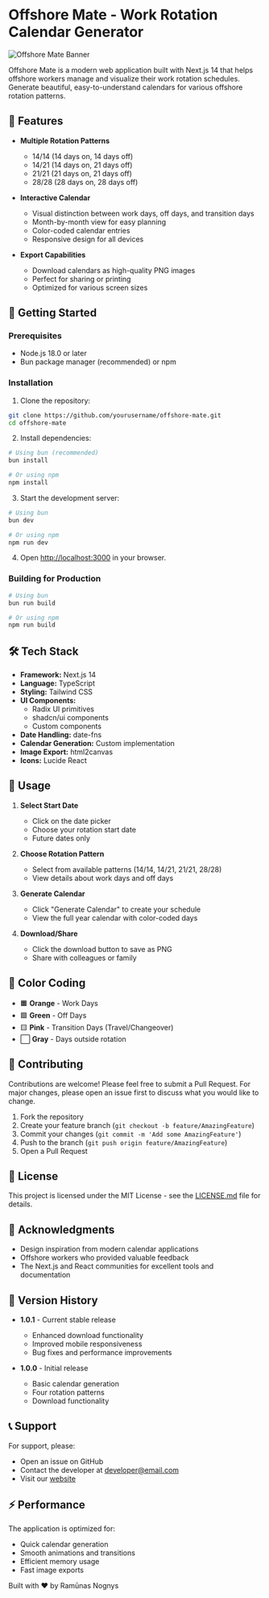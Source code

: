 # Offshore Mate - Work Rotation Calendar Generator

![Offshore Mate Banner](public/og-image.png)

Offshore Mate is a modern web application built with Next.js 14 that helps offshore workers manage and visualize their work rotation schedules. Generate beautiful, easy-to-understand calendars for various offshore rotation patterns.

## 🌟 Features

<!-- AUTO-UPDATE:START -->
- **Multiple Rotation Patterns**
  - 14/14 (14 days on, 14 days off)
  - 14/21 (14 days on, 21 days off)
  - 21/21 (21 days on, 21 days off)
  - 28/28 (28 days on, 28 days off)

- **Interactive Calendar**
  - Visual distinction between work days, off days, and transition days
  - Month-by-month view for easy planning
  - Color-coded calendar entries
  - Responsive design for all devices

- **Export Capabilities**
  - Download calendars as high-quality PNG images
  - Perfect for sharing or printing
  - Optimized for various screen sizes
<!-- AUTO-UPDATE:END -->

## 🚀 Getting Started

### Prerequisites

- Node.js 18.0 or later
- Bun package manager (recommended) or npm

### Installation

1. Clone the repository:
```bash
git clone https://github.com/yourusername/offshore-mate.git
cd offshore-mate
```

2. Install dependencies:
```bash
# Using bun (recommended)
bun install

# Or using npm
npm install
```

3. Start the development server:
```bash
# Using bun
bun dev

# Or using npm
npm run dev
```

4. Open [http://localhost:3000](http://localhost:3000) in your browser.

### Building for Production

```bash
# Using bun
bun run build

# Or using npm
npm run build
```

## 🛠️ Tech Stack

<!-- AUTO-UPDATE:START -->
- **Framework:** Next.js 14
- **Language:** TypeScript
- **Styling:** Tailwind CSS
- **UI Components:** 
  - Radix UI primitives
  - shadcn/ui components
  - Custom components
- **Date Handling:** date-fns
- **Calendar Generation:** Custom implementation
- **Image Export:** html2canvas
- **Icons:** Lucide React
<!-- AUTO-UPDATE:END -->

## 📱 Usage

1. **Select Start Date**
   - Click on the date picker
   - Choose your rotation start date
   - Future dates only

2. **Choose Rotation Pattern**
   - Select from available patterns (14/14, 14/21, 21/21, 28/28)
   - View details about work days and off days

3. **Generate Calendar**
   - Click "Generate Calendar" to create your schedule
   - View the full year calendar with color-coded days

4. **Download/Share**
   - Click the download button to save as PNG
   - Share with colleagues or family

## 🎨 Color Coding

- 🟧 **Orange** - Work Days
- 🟩 **Green** - Off Days
- 🟨 **Pink** - Transition Days (Travel/Changeover)
- ⬜ **Gray** - Days outside rotation

## 🤝 Contributing

Contributions are welcome! Please feel free to submit a Pull Request. For major changes, please open an issue first to discuss what you would like to change.

1. Fork the repository
2. Create your feature branch (`git checkout -b feature/AmazingFeature`)
3. Commit your changes (`git commit -m 'Add some AmazingFeature'`)
4. Push to the branch (`git push origin feature/AmazingFeature`)
5. Open a Pull Request

## 📄 License

This project is licensed under the MIT License - see the [LICENSE.md](LICENSE.md) file for details.

## 👏 Acknowledgments

- Design inspiration from modern calendar applications
- Offshore workers who provided valuable feedback
- The Next.js and React communities for excellent tools and documentation

## 🔄 Version History

<!-- AUTO-UPDATE:START -->
- **1.0.1** - Current stable release
  - Enhanced download functionality
  - Improved mobile responsiveness
  - Bug fixes and performance improvements

- **1.0.0** - Initial release
  - Basic calendar generation
  - Four rotation patterns
  - Download functionality
<!-- AUTO-UPDATE:END -->

## 📞 Support

For support, please:
- Open an issue on GitHub
- Contact the developer at [developer@email.com](mailto:developer@email.com)
- Visit our [website](https://offshore-mate.vercel.app)

## ⚡ Performance

The application is optimized for:
- Quick calendar generation
- Smooth animations and transitions
- Efficient memory usage
- Fast image exports

Built with ❤️ by Ramūnas Nognys